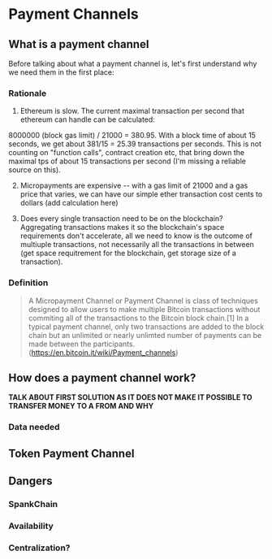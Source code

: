 # Payment Channels

## What is a payment channel

Before talking about what a payment channel is, let's first understand why we need them in the first place:

### Rationale

1. Ethereum is slow. The current maximal transaction per second that ethereum can handle can be calculated:

8000000 (block gas limit) / 21000 = 380.95. With a block time of about 15 seconds, we get about 381/15 = 25.39 transactions per seconds. This is not counting on "function calls", contract creation etc, that bring down the maximal tps of about 15 transactions per second (I'm missing a reliable source on this).

2. Micropayments are expensive -- with a gas limit of 21000 and a gas price that varies, we can have our simple ether transaction cost cents to dollars (add calculation here)
   
3. Does every single transaction need to be on the blockchain? Aggregating transactions makes it so the blockchain's space requirements don't accelerate, all we need to know is the outcome of multiuple transactions, not necessarily all the transactions in between (get space requitrement for the blockchain, get storage size of a transaction).

### Definition

> A Micropayment Channel or Payment Channel is class of techniques designed to allow users to make multiple Bitcoin transactions without commiting all of the transactions to the Bitcoin block chain.[1] In a typical payment channel, only two transactions are added to the block chain but an unlimited or nearly unlimted number of payments can be made between the participants. (https://en.bitcoin.it/wiki/Payment_channels)

## How does a payment channel work?

**TALK ABOUT FIRST SOLUTION AS IT DOES NOT MAKE IT POSSIBLE TO TRANSFER MONEY TO A FROM AND WHY**

### Data needed


## Token Payment Channel

## Dangers

### SpankChain

### Availability

### Centralization?
